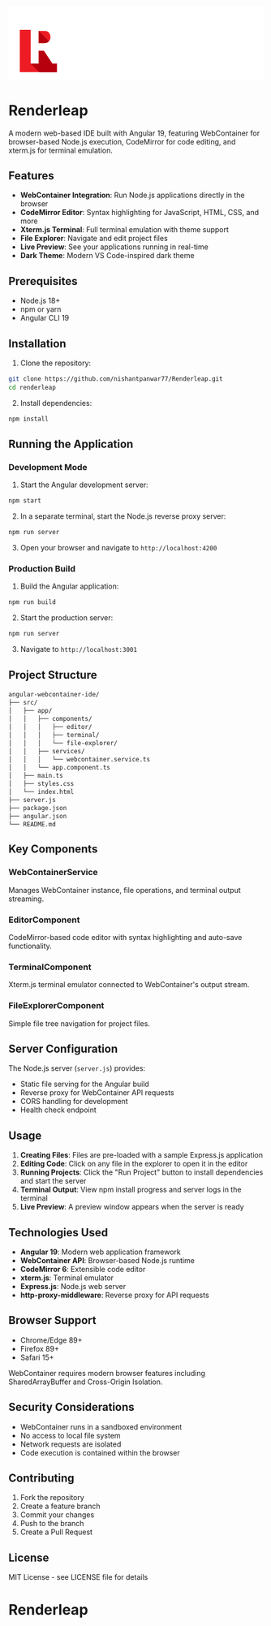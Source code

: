 ![Renderleap Logo](https://raw.githubusercontent.com/nishantpanwar77/Renderleap/refs/heads/main/public/rlogo.png)

# Renderleap

A modern web-based IDE built with Angular 19, featuring WebContainer for browser-based Node.js execution, CodeMirror for code editing, and xterm.js for terminal emulation.

## Features

- **WebContainer Integration**: Run Node.js applications directly in the browser
- **CodeMirror Editor**: Syntax highlighting for JavaScript, HTML, CSS, and more
- **Xterm.js Terminal**: Full terminal emulation with theme support
- **File Explorer**: Navigate and edit project files
- **Live Preview**: See your applications running in real-time
- **Dark Theme**: Modern VS Code-inspired dark theme

## Prerequisites

- Node.js 18+
- npm or yarn
- Angular CLI 19

## Installation

1. Clone the repository:

```bash
git clone https://github.com/nishantpanwar77/Renderleap.git
cd renderleap
```

2. Install dependencies:

```bash
npm install
```

## Running the Application

### Development Mode

1. Start the Angular development server:

```bash
npm start
```

2. In a separate terminal, start the Node.js reverse proxy server:

```bash
npm run server
```

3. Open your browser and navigate to `http://localhost:4200`

### Production Build

1. Build the Angular application:

```bash
npm run build
```

2. Start the production server:

```bash
npm run server
```

3. Navigate to `http://localhost:3001`

## Project Structure

```
angular-webcontainer-ide/
├── src/
│   ├── app/
│   │   ├── components/
│   │   │   ├── editor/
│   │   │   ├── terminal/
│   │   │   └── file-explorer/
│   │   ├── services/
│   │   │   └── webcontainer.service.ts
│   │   └── app.component.ts
│   ├── main.ts
│   ├── styles.css
│   └── index.html
├── server.js
├── package.json
├── angular.json
└── README.md
```

## Key Components

### WebContainerService

Manages WebContainer instance, file operations, and terminal output streaming.

### EditorComponent

CodeMirror-based code editor with syntax highlighting and auto-save functionality.

### TerminalComponent

Xterm.js terminal emulator connected to WebContainer's output stream.

### FileExplorerComponent

Simple file tree navigation for project files.

## Server Configuration

The Node.js server (`server.js`) provides:

- Static file serving for the Angular build
- Reverse proxy for WebContainer API requests
- CORS handling for development
- Health check endpoint

## Usage

1. **Creating Files**: Files are pre-loaded with a sample Express.js application
2. **Editing Code**: Click on any file in the explorer to open it in the editor
3. **Running Projects**: Click the "Run Project" button to install dependencies and start the server
4. **Terminal Output**: View npm install progress and server logs in the terminal
5. **Live Preview**: A preview window appears when the server is ready

## Technologies Used

- **Angular 19**: Modern web application framework
- **WebContainer API**: Browser-based Node.js runtime
- **CodeMirror 6**: Extensible code editor
- **xterm.js**: Terminal emulator
- **Express.js**: Node.js web server
- **http-proxy-middleware**: Reverse proxy for API requests

## Browser Support

- Chrome/Edge 89+
- Firefox 89+
- Safari 15+

WebContainer requires modern browser features including SharedArrayBuffer and Cross-Origin Isolation.

## Security Considerations

- WebContainer runs in a sandboxed environment
- No access to local file system
- Network requests are isolated
- Code execution is contained within the browser

## Contributing

1. Fork the repository
2. Create a feature branch
3. Commit your changes
4. Push to the branch
5. Create a Pull Request

## License

MIT License - see LICENSE file for details
# Renderleap
